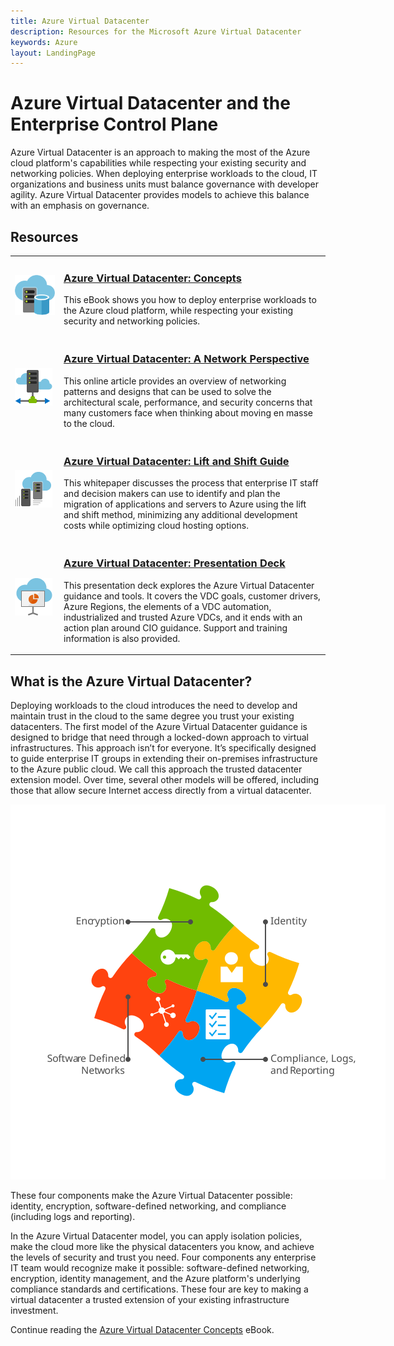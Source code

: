 ```yaml
---
title: Azure Virtual Datacenter
description: Resources for the Microsoft Azure Virtual Datacenter
keywords: Azure
layout: LandingPage
---
```


# Azure Virtual Datacenter and the Enterprise Control Plane

Azure Virtual Datacenter is an approach to making the most of the Azure cloud platform's capabilities while respecting your existing security and networking policies. When deploying enterprise workloads to the cloud, IT organizations and business units must balance governance with developer agility. Azure Virtual Datacenter provides models to achieve this balance with an emphasis on governance.
 
## Resources
<table>
<tr>
    <td style="width: 64px; vertical-align: middle;"><a href="https://aka.ms/VDC/Concepts"><img src="../_images/virtual-datacenter.svg" alt="Virtual Datacenter eBook" /></a></td>
    <td>
        <h3><a href="https://aka.ms/VDC/Concepts">Azure Virtual Datacenter: Concepts</a></h3>
        <p>This eBook shows you how to deploy enterprise workloads to the Azure cloud platform, while respecting your existing security and networking policies.</p>
    </td>
</tr>
<tr>
    <td style="width: 64px; vertical-align: middle;"><a href="/azure/networking/networking-virtual-datacenter"><img src="./images/vdc-network.png" alt="Network Perspective" /></a></td>
    <td>
        <h3><a href="networking-virtual-datacenter.md">Azure Virtual Datacenter: A Network Perspective</a></h3>
        <p>This online article provides an overview of networking patterns and designs that can be used to solve the architectural scale, performance, and security concerns that many customers face when thinking about moving en masse to the cloud.</p>
    </td>
</tr>
<tr>
    <td style="width: 64px; vertical-align: middle;"><a href="https://aka.ms/VDC/Lift"><img src="./images/vdc-lift-and-shift.png" alt="Lift and Shift Guide" /></a></td>
    <td>
        <h3><a href="https://aka.ms/VDC/Lift">Azure Virtual Datacenter: Lift and Shift Guide </a></h3>
        <p>This whitepaper discusses the process that enterprise IT staff and decision makers can use to identify and plan the migration of applications and servers to Azure using the lift and shift method, minimizing any additional development costs while optimizing cloud hosting options.</p>
    </td>
</tr>
<tr>
    <td style="width: 64px; vertical-align: middle;"><a href="https://aka.ms/VDC/Deck"><img src="./images/vdc-deck.png" alt="Presentation Deck" /></a></td>
    <td>
        <h3><a href="https://aka.ms/VDC/Deck">Azure Virtual Datacenter: Presentation Deck </a></h3>
        <p>This presentation deck explores the Azure Virtual Datacenter guidance and tools. It covers the VDC goals, customer drivers, Azure Regions, the elements of a VDC automation, industrialized and trusted Azure VDCs, and it ends with an action plan around CIO guidance. Support and training information is also provided.</p>
    </td>
</tr>
</table>

## What is the Azure Virtual Datacenter?

Deploying workloads to the cloud introduces the need to develop and maintain trust in the cloud to the same degree you trust your existing datacenters. The first model of the Azure Virtual Datacenter guidance is designed to bridge that need through a locked-down approach to virtual infrastructures. This approach isn’t for everyone. It’s specifically designed to guide enterprise IT groups in extending their on-premises infrastructure to the Azure public cloud. We call this approach the trusted datacenter extension model. Over time, several other models will be offered, including those that allow secure Internet access directly from a virtual datacenter.

<img src="./images/vdc-components.svg" alt="Virtual Datacenter components" style="max-width:700px;"/>

These four components make the Azure Virtual Datacenter possible: identity, encryption, software-defined networking, and compliance (including logs and reporting).

In the Azure Virtual Datacenter model, you can apply isolation policies, make the cloud more like the physical datacenters you know, and achieve the levels of security and trust you need. Four components any enterprise IT team would recognize make it possible: software-defined networking, encryption, identity management, and the Azure platform's underlying compliance standards and certifications. These four are key to making a virtual datacenter a trusted extension of your existing infrastructure investment.


Continue reading the <a href="https://aka.ms/VDC/eBook">Azure Virtual Datacenter Concepts</a> eBook.

